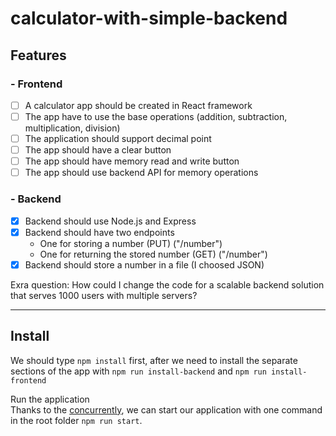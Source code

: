 # calculator-with-simple-backend

## Features

### - Frontend 
- [ ] A calculator app should be created in React framework  
- [ ] The app have to use the base operations (addition, subtraction, multiplication, division)  
- [ ] The application should support decimal point  
- [ ] The app should have a clear button  
- [ ] The app should have memory read and write button  
- [ ] The app should use backend API for memory operations

### - Backend
- [x] Backend should use Node.js and Express
- [x] Backend should have two endpoints
    - One for storing a number (PUT) ("/number")
    - One for returning the stored number (GET) ("/number")
- [x] Backend should store a number in a file (I choosed JSON)

Exra question: 
How could I change the code for a scalable backend solution that serves 1000 users with multiple servers?

---

## Install
We should type `npm install` first, after we need to install the separate sections of the app with `npm run install-backend` and `npm run install-frontend`


Run the application  
Thanks to the [concurrently](https://www.npmjs.com/package/concurrently), we can start our application with one command in the root folder `npm run start`.


